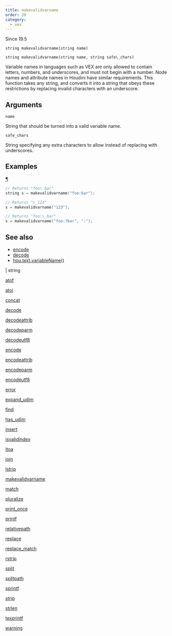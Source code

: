 ```yaml
---
title: makevalidvarname
order: 20
category:
  - vex
---
```




Since 19.5

`string makevalidvarname(string name)`

`string makevalidvarname(string name, string safe\_chars)`

Variable names in languages such as VEX are only allowed to contain letters, numbers, and underscores, and must not begin with a number.
Node names and attribute names in Houdini have similar requirements.
This function takes any string, and converts it into a string that obeys these restrictions by replacing invalid characters with an underscore.

## Arguments

`name`

String that should be turned into a valid variable name.

`safe_chars`

String specifying any extra characters to allow instead of replacing with underscores.

## Examples

[¶](#examples)

```c
// Returns "foo\_bar"
string s = makevalidvarname("foo:bar");

// Returns "\_123"
s = makevalidvarname("123");

// Returns "foo:\_bar"
s = makevalidvarname("foo:?bar", ":");

```



## See also

- [encode](encode.html)
- [decode](decode.html)
- [hou.text.variableName()](../../hom/hou/text.html#variableName)

|
string

[atof](atof.html)

[atoi](atoi.html)

[concat](concat.html)

[decode](decode.html)

[decodeattrib](decodeattrib.html)

[decodeparm](decodeparm.html)

[decodeutf8](decodeutf8.html)

[encode](encode.html)

[encodeattrib](encodeattrib.html)

[encodeparm](encodeparm.html)

[encodeutf8](encodeutf8.html)

[error](error.html)

[expand_udim](expand_udim.html)

[find](find.html)

[has_udim](has_udim.html)

[insert](insert.html)

[isvalidindex](isvalidindex.html)

[itoa](itoa.html)

[join](join.html)

[lstrip](lstrip.html)

[makevalidvarname](makevalidvarname.html)

[match](match.html)

[pluralize](pluralize.html)

[print_once](print_once.html)

[printf](printf.html)

[relativepath](relativepath.html)

[replace](replace.html)

[replace_match](replace_match.html)

[rstrip](rstrip.html)

[split](split.html)

[splitpath](splitpath.html)

[sprintf](sprintf.html)

[strip](strip.html)

[strlen](strlen.html)

[texprintf](texprintf.html)

[warning](warning.html)
